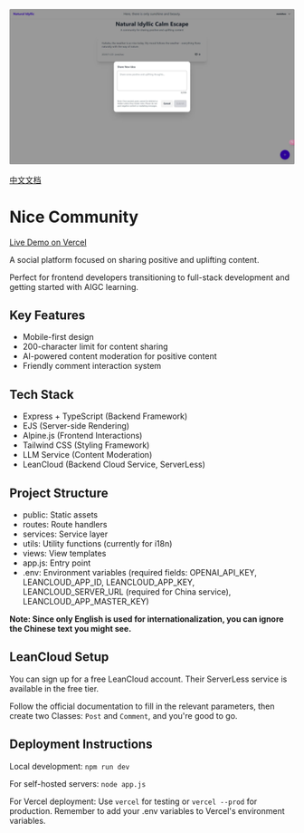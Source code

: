 ![Preview](./public/preview.jpg)

[中文文档](./README-cn.md)

# Nice Community

[Live Demo on Vercel](https://nice-community.vercel.app/)

A social platform focused on sharing positive and uplifting content.

Perfect for frontend developers transitioning to full-stack development and getting started with AIGC learning.

## Key Features

- Mobile-first design
- 200-character limit for content sharing
- AI-powered content moderation for positive content
- Friendly comment interaction system

## Tech Stack

- Express + TypeScript (Backend Framework)
- EJS (Server-side Rendering)
- Alpine.js (Frontend Interactions)
- Tailwind CSS (Styling Framework)
- LLM Service (Content Moderation)
- LeanCloud (Backend Cloud Service, ServerLess)

## Project Structure

- public: Static assets
- routes: Route handlers
- services: Service layer
- utils: Utility functions (currently for i18n)
- views: View templates
- app.js: Entry point
- .env: Environment variables (required fields: OPENAI_API_KEY, LEANCLOUD_APP_ID, LEANCLOUD_APP_KEY, LEANCLOUD_SERVER_URL (required for China service), LEANCLOUD_APP_MASTER_KEY)

**Note: Since only English is used for internationalization, you can ignore the Chinese text you might see.**

## LeanCloud Setup

You can sign up for a free LeanCloud account. Their ServerLess service is available in the free tier.

Follow the official documentation to fill in the relevant parameters, then create two Classes: `Post` and `Comment`, and you're good to go.

## Deployment Instructions

Local development: `npm run dev`

For self-hosted servers: `node app.js`

For Vercel deployment: Use `vercel` for testing or `vercel --prod` for production. Remember to add your .env variables to Vercel's environment variables.
